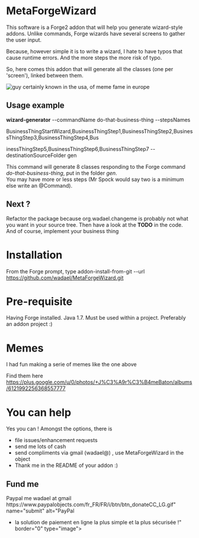 ﻿# MetaForgeWizard
This software is a Forge2 addon that will help you generate wizard-style addons.
Unlike commands, Forge wizards have several screens to gather the user input.

Because, however simple it is to write a wizard, I hate to have typos that cause runtime errors. And the more steps the more risk of typo. 

So, here comes this addon that will generate all the classes (one per 'screen'), linked between them.


![guy certainly known in the usa, of meme fame in europe][meme]

## Usage example
**wizard-generator** --commandName do-that-business-thing --stepsNames 

BusinessThingStartWizard,BusinessThingStep1,BusinessThingStep2,BusinessThingStep3,BusinessThingStep4,Bus

inessThingStep5,BusinessThingStep6,BusinessThingStep7 --destinationSourceFolder gen

This command will generate 8 classes responding to the Forge command _do-that-business-thing_, put in the folder _gen_.  
You may have more or less steps (Mr Spock would say two is a minimum else write an @Command).

## Next ?
Refactor the package because org.wadael.changeme is probably not what you want in your source tree. Then have a look at the **TODO** in the code. 
And of course, implement your business thing

# Installation
From the Forge prompt, type 
addon-install-from-git --url https://github.com/wadael/MetaForgeWizard.git 

# Pre-requisite
Having Forge installed. Java 1.7. 
Must be used within a project. 
Preferably an addon project :) 

# Memes
I had fun making a serie of memes like the one above

Find them here 
https://plus.google.com/u/0/photos/+J%C3%A9r%C3%B4meBaton/albums/6121992256368557777

# You can help
Yes you can ! Amongst the options,  there is
* file issues/enhancement requests
* send me lots of cash 
* send compliments via gmail  (wadael@) , use MetaForgeWizard in the object
* Thank me in the README of your addon :)









<h2>Fund me</h2>
Paypal me   wadael at gmail

<div>
<form action="https://www.paypal.com/cgi-bin/webscr" method="post" target="_top">
<input name="cmd" value="_s-xclick" type="hidden">
<input name="encrypted" value="-----BEGIN PKCS7-----

MIIHRwYJKoZIhvcNAQcEoIIHODCCBzQCAQExggEwMIIBLAIBADCBlDCBjjELMAkGA1UEBhMCVVMxCzAJBgNVBAgTAkNBMRYwFAYDVQQH

Ew1Nb3VudGFpbiBWaWV3MRQwEgYDVQQKEwtQYXlQYWwgSW5jLjETMBEGA1UECxQKbGl2ZV9jZXJ0czERMA8GA1UEAxQIbGl2ZV9hcGkx

HDAaBgkqhkiG9w0BCQEWDXJlQHBheXBhbC5jb20CAQAwDQYJKoZIhvcNAQEBBQAEgYCZb7ky

+sEWbxNOAQHcUXPW5gzrjfILMFgmH9bWvfYysgxGiAStk4VxpuS4SkQbk8BLMZRVb6BE7Z4MFQnMderzx91oK2Ryl1y4M8Gcm8ocrHyU

m4WZRElh+gwAwxp5BDw2Vi/XhMUE3Psdl0lcf8l+VlPyut9s

+80MwMM/Qjo0SDELMAkGBSsOAwIaBQAwgcQGCSqGSIb3DQEHATAUBggqhkiG9w0DBwQI3CTl4yzybZGAgaD8xoU1q

+NsTkiZ7/mIGTn7LD46W8DJiv7ji6akUhebvWlr6ZholomqyjiogZr8zc2IrHTG4DifpTPdGukD6x60AeWKLHkNF4JTlK9dAeD5KYkOz

/nTUe4KCj8R4EoUuupKyaQR1+FaVoJcz+2UfLUstcGD1reCQzCwKCA1Myqab3QbL+fZvCDGgFV6xqmKelPgNSdYOM75m5dtd9mcWlb

+oIIDhzCCA4MwggLsoAMCAQICAQAwDQYJKoZIhvcNAQEFBQAwgY4xCzAJBgNVBAYTAlVTMQswCQYDVQQIEwJDQTEWMBQGA1UEBxMNTW9

1bnRhaW4gVmlldzEUMBIGA1UEChMLUGF5UGFsIEluYy4xEzARBgNVBAsUCmxpdmVfY2VydHMxETAPBgNVBAMUCGxpdmVfYXBpMRwwGgY

JKoZIhvcNAQkBFg1yZUBwYXlwYWwuY29tMB4XDTA0MDIxMzEwMTMxNVoXDTM1MDIxMzEwMTMxNVowgY4xCzAJBgNVBAYTAlVTMQswCQY

DVQQIEwJDQTEWMBQGA1UEBxMNTW91bnRhaW4gVmlldzEUMBIGA1UEChMLUGF5UGFsIEluYy4xEzARBgNVBAsUCmxpdmVfY2VydHMxETA

PBgNVBAMUCGxpdmVfYXBpMRwwGgYJKoZIhvcNAQkBFg1yZUBwYXlwYWwuY29tMIGfMA0GCSqGSIb3DQEBAQUAA4GNADCBiQKBgQDBR07

d/ETMS1ycjtkpkvjXZe9k

+6CieLuLsPumsJ7QC1odNz3sJiCbs2wC0nLE0uLGaEtXynIgRqIddYCHx88pb5HTXv4SZeuv0Rqq4+axW9PLAAATU8w04qqjaSXgbGLP

3NmohqM6bV9kZZwZLR/klDaQGo1u9uDb9lr4Yn+rBQIDAQABo4HuMIHrMB0GA1UdDgQWBBSWn3y7xm8XvVk/UtcKG

+wQ1mSUazCBuwYDVR0jBIGzMIGwgBSWn3y7xm8XvVk/UtcKG

+wQ1mSUa6GBlKSBkTCBjjELMAkGA1UEBhMCVVMxCzAJBgNVBAgTAkNBMRYwFAYDVQQHEw1Nb3VudGFpbiBWaWV3MRQwEgYDVQQKEwtQY

XlQYWwgSW5jLjETMBEGA1UECxQKbGl2ZV9jZXJ0czERMA8GA1UEAxQIbGl2ZV9hcGkxHDAaBgkqhkiG9w0BCQEWDXJlQHBheXBhbC5jb

22CAQAwDAYDVR0TBAUwAwEB/zANBgkqhkiG9w0BAQUFAAOBgQCBXzpWmoBa5e9fo6ujionW1hUhPkOBakTr3YCDjbYfvJEiv/2P

+IobhOGJr85+XHhN0v4gUkEDI8r2/rNk1m0GA8HKddvTjyGw/XqXa

+LSTlDYkqI8OwR8GEYj4efEtcRpRYBxV8KxAW93YDWzFGvruKnnLbDAF6VR5w/cCMn5hzGCAZowggGWAgEBMIGUMIGOMQswCQYDVQQGE

wJVUzELMAkGA1UECBMCQ0ExFjAUBgNVBAcTDU1vdW50YWluIFZpZXcxFDASBgNVBAoTC1BheVBhbCBJbmMuMRMwEQYDVQQLFApsaXZlX

2NlcnRzMREwDwYDVQQDFAhsaXZlX2FwaTEcMBoGCSqGSIb3DQEJARYNcmVAcGF5cGFsLmNvbQIBADAJBgUrDgMCGgUAoF0wGAYJKoZIh

vcNAQkDMQsGCSqGSIb3DQEHATAcBgkqhkiG9w0BCQUxDxcNMTQwMjIzMjExODE4WjAjBgkqhkiG9w0BCQQxFgQUAd4PXwO3sjLCJXZEm

mVXOKLev98wDQYJKoZIhvcNAQEBBQAEgYB

+TQRnLzLSe9wNg4Vo1sEZlnry4RfzjOoxH1leJXeJnbNqwUck8cAKgxDinAyEFpnlMX/QeiFM/FkWn4elDYjnJ1e8UsjXVRKgtR/Wa0T

GyA9Vm85x04cOY+89D7YVEhy6zXIXo3dIjWu9f5lIbPLJI2fssF11ll8lGmiQUdxysA==-----END PKCS7-----
" type="hidden">
<input src="https://www.paypalobjects.com/fr_FR/FR/i/btn/btn_donateCC_LG.gif" name="submit" alt="PayPal 

- la solution de paiement en ligne la plus simple et la plus sécurisée !" border="0" type="image">
<img alt="" src="https://www.paypalobjects.com/fr_FR/i/scr/pixel.gif" border="0" height="1" width="1">
</form>
</div>


[meme]:https://lh5.googleusercontent.com/-3VrBI4E-t_A/VPWvh_-aEyI/AAAAAAAAJfs/s-ziRK5hqz8/w490-h428-no/icyfe.jpg
